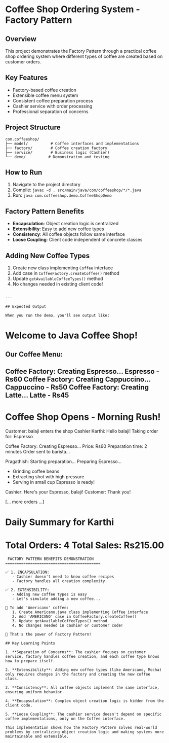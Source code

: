 # Coffee Shop Ordering System - Factory Pattern

## Overview
This project demonstrates the Factory Pattern through a practical coffee shop ordering system where different types of coffee are created based on customer orders.

## Key Features
-  Factory-based coffee creation
-  Extensible coffee menu system
-  Consistent coffee preparation process
-  Cashier service with order processing
-  Professional separation of concerns

## Project Structure
```
com.coffeeshop/
├── model/          # Coffee interfaces and implementations
├── factory/        # Coffee creation factory
├── service/        # Business logic (Cashier)
└── demo/          # Demonstration and testing
```

## How to Run
1. Navigate to the project directory
2. Compile: `javac -d . src/main/java/com/coffeeshop/*/*.java`
3. Run: `java com.coffeeshop.demo.CoffeeShopDemo`

## Factory Pattern Benefits
- **Encapsulation**: Object creation logic is centralized
- **Extensibility**: Easy to add new coffee types
- **Consistency**: All coffee objects follow same interface
- **Loose Coupling**: Client code independent of concrete classes

## Adding New Coffee Types
1. Create new class implementing `Coffee` interface
2. Add case in `CoffeeFactory.createCoffee()` method
3. Update `getAvailableCoffeeTypes()` method
4. No changes needed in existing client code!
```

---

## Expected Output

When you run the demo, you'll see output like:

```
Welcome to Java Coffee Shop! 
==================================

 Our Coffee Menu:
-------------------
 Coffee Factory: Creating Espresso...
 Espresso - Rs60
 Coffee Factory: Creating Cappuccino...
 Cappuccino - Rs50
 Coffee Factory: Creating Latte...
 Latte - Rs45
-------------------

 Coffee Shop Opens - Morning Rush!
=====================================

 Customer: balaji enters the shop
 Cashier Karthi: Hello balaji!
 Taking order for: Espresso

 Coffee Factory: Creating Espresso...
 Price: Rs60
 Preparation time: 2 minutes
 Order sent to barista...

 Pragathish: Starting preparation...
 Preparing Espresso...
   - Grinding coffee beans
   - Extracting shot with high pressure
   - Serving in small cup
 Espresso is ready!

 Cashier: Here's your Espresso, balaji!
 Customer: Thank you!

[... more orders ...]

Daily Summary for Karthi
============================
Total Orders: 4
Total Sales: Rs215.00
============================
```
 FACTORY PATTERN BENEFITS DEMONSTRATION
==========================================

✅ 1. ENCAPSULATION:
   - Cashier doesn't need to know coffee recipes
   - Factory handles all creation complexity

✅ 2. EXTENSIBILITY:
   - Adding new coffee types is easy
   - Let's simulate adding a new coffee...

📝 To add 'Americano' coffee:
   1. Create Americano.java class implementing Coffee interface
   2. Add 'AMERICANO' case in CoffeeFactory.createCoffee()
   3. Update getAvailableCoffeeTypes() method
   4. No changes needed in cashier or customer code!

🎯 That's the power of Factory Pattern!

## Key Learning Points

1. **Separation of Concerns**: The cashier focuses on customer service, factory handles coffee creation, and each coffee type knows how to prepare itself.

2. **Extensibility**: Adding new coffee types (like Americano, Mocha) only requires changes in the factory and creating the new coffee class.

3. **Consistency**: All coffee objects implement the same interface, ensuring uniform behavior.

4. **Encapsulation**: Complex object creation logic is hidden from the client code.

5. **Loose Coupling**: The cashier service doesn't depend on specific coffee implementations, only on the Coffee interface.

This implementation shows how the Factory Pattern solves real-world problems by centralizing object creation logic and making systems more maintainable and extensible.